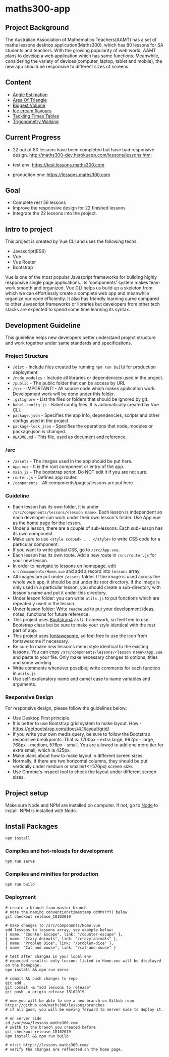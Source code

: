 # maths300-app

## Project Background
The Australian Association of Mathematics Teachers(AAMT) has a set of maths lessons desktop application(Maths300), which has 80 lessons for SA students and teachers. With the growing popularity of web world, AAMT plans to develop a web application which has same functions. Meanwhile, considering the variety of devices(computer, laptop, tablet and mobile), the new app should be responsive to different sizes of screens.

## Content
* [Angle Estimation](./src/components/lessons/angle-estimation/README.md)
* [Area Of Triangle](./src/components/lessons/area-of-triangle/README.md)
* [Biggest Volume](./src/components/lessons/biggest-volume/README.md)
* [Ice cream flavours](./src/components/lessons/ice-cream-flavours/README.md)
* [Tackling Times Tables](./src/components/lessons/times-tables/readme.md)
* [Trigonometry Walking](./src/components/lessons/trigonometry/readme.md)

## Current Progress
* 22 out of 80 lessons have been completed but have bad responsive design. http://maths300-dev.herokuapp.com/lessons/lessons.html

* test env: https://test.lessons.maths300.com
* production env: https://lessons.maths300.com

## Goal
* Complete rest 56 lessons
* Improve the responsive design for 22 finished lessons
* Integrate the 22 lessons into the project.

## Intro to project
This project is created by Vue CLI and uses the following techs.
* Javascript(ES6)
* Vue
* Vue Router
* Bootstrap

Vue is one of the most popular Javascript frameworks for building highly responsive single page applications. Its 'components' system makes team work smooth and organized. Vue CLI helps us build up a skeleton from which we can effortlessly create a complete web app and meanwhile organize our code efficiently. It also has friendly learning curve compared to other Javascript frameworks or libraries but developers from other tech stacks are expected to spend some time learning its syntax.

## Development Guideline
This guideline helps new developers better understand project structure and work together under same standards and specifications.

### Project Structure
* `/dist` - Include files created by running `npm run build` for production deployment
* `/node_modules` - Include all libraries or dependencies used in the project.
* `/public` - The public folder that can be access by URL
* `/src` - IMPORTANT! - All source code which makes application work. Development work will be done under this folder.
* `.gitignore` - List the files or folders that should be ignored by git.
* `babel.config.js` - Babel config files. It is automatically created by Vue CLI.
* `package.json` - Specifies the app info, dependencies, scripts and other configs used in the project.
* `package-lock.json` - Specifies the operations that node_modules or package.json is changed.
* `README.md` - This file, used as document and reference.

### /src 
* `/assets` - The images used in the app should be put here. 
* `App.vue` - It is the root component or entry of the app.
* `main.js` - The bootstrap script. Do NOT edit it if you are not sure.
* `router.js` - Defines app router.
* `/components` - All components/pages/lessons are put here.

### Guideline
* Each lesson has its own folder, it is under `/src/components/lessons/<lesson name>`. Each lesson is independent so each developer can work under their own lesson's folder. Use App.vue as the home page for the lesson. 
* Under a lesson, there are a couple of sub-lessons. Each sub-lesson has its own component. 
* Make sure to use `<style scoped> ... </style>` to write CSS code for a particular component.
* If you want to write global CSS, go to `/src/App.vue`.
* Each lesson has its own route. Add a new route in `/src/router.js` for your new lesson.
* In order to navigate to lessons on homepage, edit `src/components/Home.vue` and add a record into `lessons` array. 
* All images are put under `/assets` folder. If the image is used across the whole web app, it should be put under its root directory. If the image is only used in a particular lesson, you should create a sub-directory with lesson's name and put it under this directory. 
* Under lesson folder: you can write `utils.js` to put functions which are repeatedly used in the lesson.
* Under lesson folder: Write `readme.md` to put your development ideas, notes, functions for future reference.
* This project uses [Bootstrap4](https://getbootstrap.com/docs/4.3/getting-started/introduction/) as UI framework, so feel free to use Bootstrap class but be sure to make your style identical with the rest part of app.
* This project uses [fontawesome](https://fontawesome.com/icons?d=gallery), so feel free to use the icon from fontawesome if necessary.
* Be sure to make new lesson's menu style identical to the existing lessons. You can copy `/src/components/lessons/<lesson name>/App.vue` and paste to your file. Only make necessary changes to options, titles and some wording.
* Write comments whenever possible; write comments for each function in `utils.js`
* Use self-explanatory name and camel case to name variables and arguments.

### Responsive Design
For responsive design, please follow the guidelines below:
* Use Desktop First principle.
* It is better to use Bootstrap grid system to make layout. How - https://getbootstrap.com/docs/4.1/layout/grid/ 
* If you write your own media query, be sure to follow the Bootstrap responsive breakpoints. That is: 1200px - extra large, 992px - large, 768px - medium, 576px - small. You are allowed to add one more tier for extra small, which is 425px. 
* Make plans about how to make layout in different screen sizes.  
* Normally, if there are two horizontal columns, they should be put vertically under medium or smaller(<=576px) screen size.
* Use Chrome's inspect tool to check the layout under different screen sizes.

## Project setup
Make sure Node and NPM are installed on computer. If not, go to [Node](https://nodejs.org/en/) to install. NPM is installed with Node.

## Install Packages
```
npm install
```

### Compiles and hot-reloads for development
```
npm run serve
```

### Compiles and minifies for production
```
npm run build
```

### Deployment
```
# create a branch from master branch
# note the naming convention(timestamp ddMMYYYY) below
git checkout release_18102019

# make changes to /src/components/Home.vue
add lessons to lessons array, see example below:
{ name: "Counter Escape", link: "/counter-escape" },
{ name: "Crazy Animals", link: "/crazy-animals" },
{ name: "Problem Dice", link: "/problem-dice" },
{ name: "Cat and mouse", link: "/cat-and-mouse" }

# test after changes in your local env
# expected results: only lessons listed in Home.vue will be displayed on the homepage.
npm install && npm run serve

# commit && push changes to repo
git add .
git commit -m "add lessons to release"
git push -u origin release_18102019

# now you will be able to see a new branch on Github repo https://github.com/maths300/lessons/branches
# if all good, you will be moving forward to server side to deploy it.

# on server side
cd /var/www/lessons.maths300.com
# swith to the branch you created before
git checkout release_18102019
npm install && npm run build

# visit https://lessons.maths300.com/
# verify the changes are reflected on the home page.
```
